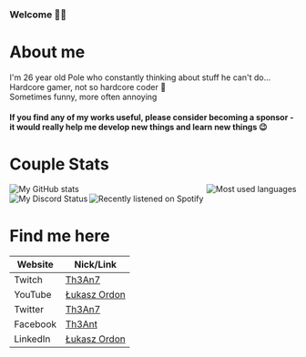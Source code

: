 ### Welcome 🙋‍♂️

# About me
I'm 26 year old Pole who constantly thinking about stuff he can't do... <br>
Hardcore gamer, not so hardcore coder 🤣 <br>
Sometimes funny, more often annoying <br>


#### If you find any of my works useful, please consider becoming a sponsor - it would really help me develop new things and learn new things 😉

<h1>Couple Stats</h1>
<a href="https://github-readme-stats.vercel.app/api?username=th3an7&hide=stars&show_icons=true&hide_border=true&theme=github_dark">
  <img align="left" alt="My GitHub stats" src="https://github-readme-stats.vercel.app/api?username=th3an7&hide=stars&show_icons=true&hide_border=true&theme=github_dark" />
</a>
<a href="https://github-readme-stats.vercel.app/api/top-langs/?username=th3an7&layout=compact&hide=python&hide_border=true&theme=github_dark">
  <img align="right" alt="Most used languages" src="https://github-readme-stats.vercel.app/api/top-langs/?username=th3an7&layout=compact&hide=python&hide_border=true&theme=github_dark" />
</a>
<br clear="left">
<a href="https://discord.com/users/215285737422192640">
  <img align="left" alt="My Discord Status" src="https://lanyard.cnrad.dev/api/215285737422192640?&bg=0D1117&borderRadius=0px&animated=true&idleMessage=NO%20STATUS" />
</a>
<a href="https://spotify-github-profile.vercel.app/api/view?uid=th3ant&redirect=true">
  <img align="left" alt="Recently listened on Spotify" src="https://spotify-github-profile.vercel.app/api/view?uid=th3ant&cover_image=true&theme=natemoo-re&bar_color=53b14f&bar_color_cover=true" />
</a>

<br clear="left">
<p><h1>Find me here</h1></p>

| Website  | Nick/Link                                                                |
|----------|--------------------------------------------------------------------------|
| Twitch   | [Th3An7](https://twitch.tv/th3an7)                                       |
| YouTube  | [Łukasz Ordon](https://www.youtube.com/channel/UCM-PzLOB76yiG6RxHYbu0dw) |
| Twitter  | [Th3An7](https://twitter.com/Th3An7)                                     |
| Facebook | [Th3Ant](https://www.facebook.com/Th3Ant/)                               |
| LinkedIn | [Łukasz Ordon](https://www.linkedin.com/in/lukaszordon/)                 |
